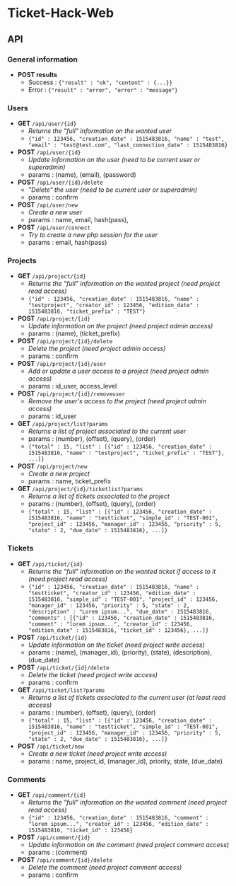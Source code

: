 # Ticket-Hack-Web

## API

### General information
* **POST results**
	* Success : `{"result" : "ok", "content" : {...}}`
	* Error : `{"result" : "error", "error" : "message"}`

### Users
* **GET** `/api/user/{id}`
	* *Returns the "full" information on the wanted user*
	* `{"id" : 123456, "creation_date" : 1515483816, "name" : "test", "email" : "test@test.com", "last_connection_date" : 1515483816}`
* **POST** `/api/user/{id}`
	* *Update information on the user  (need to be current user or superadmin)* 
	* params : (name), (email), (password)
* **POST** `/api/user/{id}/delete`
	* *"Delete" the user (need to be current user or superadmin)*
	* params : confirm
* **POST** `/api/user/new`
	*  *Create a new user*
	* params : name, email, hash(pass), 
* **POST** `/api/user/connect`
	* *Try to create a new php session for the user*
	* params : email, hash(pass)

### Projects
* **GET** `/api/project/{id}`
	* *Returns the "full" information on the wanted project  (need project read access)*
	* `{"id" : 123456, "creation_date" : 1515483816, "name" : "testproject", "creator_id" : 123456, "edition_date" : 1515483816, "ticket_prefix" : "TEST"}`
* **POST** `/api/project/{id}`
	* *Update information on the project  (need project admin access)* 
	* params : (name), (ticket_prefix)
* **POST** `/api/project/{id}/delete`
	* *Delete the project  (need project admin access)*
	* params : confirm
* **POST** `/api/project/{id}/user`
	* *Add or update a user access to a project  (need project admin access)* 
	* params : id_user, access_level
* **POST** `/api/project/{id}/removeuser`
	* *Remove the user's access to the project  (need project admin access)* 
	* params : id_user
* **GET** `/api/project/list?params`
	* *Returns a list of project associated to the current user* 
	* params : (number), (offset), (query), (order)
	* `{"total" : 15, "list" : [{"id" : 123456, "creation_date" : 1515483816, "name" : "testproject", "ticket_prefix" : "TEST"}, ...]}`
* **POST** `/api/project/new`
	* *Create a new project*
	* params : name, ticket_prefix
* **GET** `/api/project/{id}/ticketlist?params`
	* *Returns a list of tickets associated to the project* 
	* params : (number), (offset), (query), (order)
	* `{"total" : 15, "list" : [{"id" : 123456, "creation_date" : 1515483816, "name" : "testticket", "simple_id" : "TEST-001", "project_id" : 123456, "manager_id" : 123456, "priority" : 5, "state" : 2, "due_date" : 1515483816}, ...]}`

### Tickets
* **GET** `/api/ticket/{id}`
	* *Returns the "full" information on the wanted ticket if access to it  (need project read access)*
	* `{"id" : 123456, "creation_date" : 1515483816, "name" : "testticket", "creator_id" : 123456, "edition_date" : 1515483816, "simple_id" : "TEST-001", "project_id" : 123456, "manager_id" : 123456, "priority" : 5, "state" : 2, "description" : "Lorem ipsum...", "due_date" : 1515483816, "comments" : [{"id" : 123456, "creation_date" : 1515483816, "comment" : "lorem ipsum...", "creator_id" : 123456, "edition_date" : 1515483816, "ticket_id" : 123456}, ...]}`
* **POST** `/api/ticket/{id}`
	* *Update information on the ticket  (need project write access)* 
	* params : (name), (manager_id), (priority), (state), (description), (due_date)
* **POST** `/api/ticket/{id}/delete`
	* *Delete the ticket (need project write access)*
	* params : confirm
* **GET** `/api/ticket/list?params`
	* *Returns a list of tickets associated to the current user (at least read access)* 
	* params : (number), (offset), (query), (order)
	* `{"total" : 15, "list" : [{"id" : 123456, "creation_date" : 1515483816, "name" : "testticket", "simple_id" : "TEST-001", "project_id" : 123456, "manager_id" : 123456, "priority" : 5, "state" : 2, "due_date" : 1515483816}, ...]}`
* **POST** `/api/ticket/new`
	* *Create a new ticket  (need project write access)*
	* params : name, project_id, (manager_id), priority, state, (due_date)

### Comments
* **GET** `/api/comment/{id}`
	* *Returns the "full" information on the wanted comment  (need project read access)*
	* `{"id" : 123456, "creation_date" : 1515483816, "comment" : "lorem ipsum...", "creator_id" : 123456, "edition_date" : 1515483816, "ticket_id" : 123456}`
* **POST** `/api/comment/{id}`
	* *Update information on the comment  (need project comment access)* 
	* params : (comment)
* **POST** `/api/comment/{id}/delete`
	* *Delete the comment (need project comment access)*
	* params : confirm